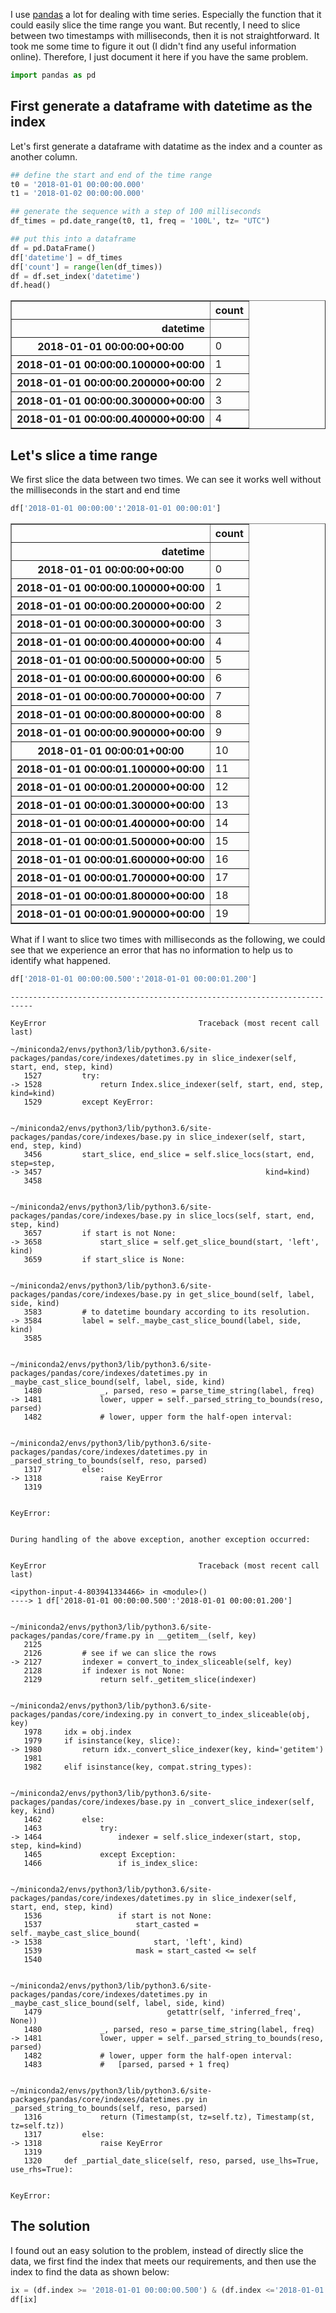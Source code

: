 
I use [pandas](https://pandas.pydata.org/) a lot for dealing with time series. Especially the function that it could easily slice the time range you want. But recently, I need to slice between two timestamps with milliseconds, then it is not straightforward. It took me some time to figure it out (I didn't find any useful information online). Therefore, I just document it here if you have the same problem. 


```python
import pandas as pd
```

## First generate a dataframe with datetime as the index

Let's first generate a dataframe with datatime as the index and a counter as another column. 


```python
## define the start and end of the time range
t0 = '2018-01-01 00:00:00.000'
t1 = '2018-01-02 00:00:00.000'

## generate the sequence with a step of 100 milliseconds
df_times = pd.date_range(t0, t1, freq = '100L', tz= "UTC")

## put this into a dataframe
df = pd.DataFrame()
df['datetime'] = df_times
df['count'] = range(len(df_times))
df = df.set_index('datetime')
df.head()
```




<div>
<style scoped>
    .dataframe tbody tr th:only-of-type {
        vertical-align: middle;
    }

    .dataframe tbody tr th {
        vertical-align: top;
    }

    .dataframe thead th {
        text-align: right;
    }
</style>
<table border="1" class="dataframe">
  <thead>
    <tr style="text-align: right;">
      <th></th>
      <th>count</th>
    </tr>
    <tr>
      <th>datetime</th>
      <th></th>
    </tr>
  </thead>
  <tbody>
    <tr>
      <th>2018-01-01 00:00:00+00:00</th>
      <td>0</td>
    </tr>
    <tr>
      <th>2018-01-01 00:00:00.100000+00:00</th>
      <td>1</td>
    </tr>
    <tr>
      <th>2018-01-01 00:00:00.200000+00:00</th>
      <td>2</td>
    </tr>
    <tr>
      <th>2018-01-01 00:00:00.300000+00:00</th>
      <td>3</td>
    </tr>
    <tr>
      <th>2018-01-01 00:00:00.400000+00:00</th>
      <td>4</td>
    </tr>
  </tbody>
</table>
</div>



## Let's slice a time range

We first slice the data between two times. We can see it works well without the milliseconds in the start and end time


```python
df['2018-01-01 00:00:00':'2018-01-01 00:00:01']
```




<div>
<style scoped>
    .dataframe tbody tr th:only-of-type {
        vertical-align: middle;
    }

    .dataframe tbody tr th {
        vertical-align: top;
    }

    .dataframe thead th {
        text-align: right;
    }
</style>
<table border="1" class="dataframe">
  <thead>
    <tr style="text-align: right;">
      <th></th>
      <th>count</th>
    </tr>
    <tr>
      <th>datetime</th>
      <th></th>
    </tr>
  </thead>
  <tbody>
    <tr>
      <th>2018-01-01 00:00:00+00:00</th>
      <td>0</td>
    </tr>
    <tr>
      <th>2018-01-01 00:00:00.100000+00:00</th>
      <td>1</td>
    </tr>
    <tr>
      <th>2018-01-01 00:00:00.200000+00:00</th>
      <td>2</td>
    </tr>
    <tr>
      <th>2018-01-01 00:00:00.300000+00:00</th>
      <td>3</td>
    </tr>
    <tr>
      <th>2018-01-01 00:00:00.400000+00:00</th>
      <td>4</td>
    </tr>
    <tr>
      <th>2018-01-01 00:00:00.500000+00:00</th>
      <td>5</td>
    </tr>
    <tr>
      <th>2018-01-01 00:00:00.600000+00:00</th>
      <td>6</td>
    </tr>
    <tr>
      <th>2018-01-01 00:00:00.700000+00:00</th>
      <td>7</td>
    </tr>
    <tr>
      <th>2018-01-01 00:00:00.800000+00:00</th>
      <td>8</td>
    </tr>
    <tr>
      <th>2018-01-01 00:00:00.900000+00:00</th>
      <td>9</td>
    </tr>
    <tr>
      <th>2018-01-01 00:00:01+00:00</th>
      <td>10</td>
    </tr>
    <tr>
      <th>2018-01-01 00:00:01.100000+00:00</th>
      <td>11</td>
    </tr>
    <tr>
      <th>2018-01-01 00:00:01.200000+00:00</th>
      <td>12</td>
    </tr>
    <tr>
      <th>2018-01-01 00:00:01.300000+00:00</th>
      <td>13</td>
    </tr>
    <tr>
      <th>2018-01-01 00:00:01.400000+00:00</th>
      <td>14</td>
    </tr>
    <tr>
      <th>2018-01-01 00:00:01.500000+00:00</th>
      <td>15</td>
    </tr>
    <tr>
      <th>2018-01-01 00:00:01.600000+00:00</th>
      <td>16</td>
    </tr>
    <tr>
      <th>2018-01-01 00:00:01.700000+00:00</th>
      <td>17</td>
    </tr>
    <tr>
      <th>2018-01-01 00:00:01.800000+00:00</th>
      <td>18</td>
    </tr>
    <tr>
      <th>2018-01-01 00:00:01.900000+00:00</th>
      <td>19</td>
    </tr>
  </tbody>
</table>
</div>



What if I want to slice two times with milliseconds as the following, we could see that we experience an error that has no information to help us to identify what happened. 


```python
df['2018-01-01 00:00:00.500':'2018-01-01 00:00:01.200']
```


    ---------------------------------------------------------------------------

    KeyError                                  Traceback (most recent call last)

    ~/miniconda2/envs/python3/lib/python3.6/site-packages/pandas/core/indexes/datetimes.py in slice_indexer(self, start, end, step, kind)
       1527         try:
    -> 1528             return Index.slice_indexer(self, start, end, step, kind=kind)
       1529         except KeyError:


    ~/miniconda2/envs/python3/lib/python3.6/site-packages/pandas/core/indexes/base.py in slice_indexer(self, start, end, step, kind)
       3456         start_slice, end_slice = self.slice_locs(start, end, step=step,
    -> 3457                                                  kind=kind)
       3458 


    ~/miniconda2/envs/python3/lib/python3.6/site-packages/pandas/core/indexes/base.py in slice_locs(self, start, end, step, kind)
       3657         if start is not None:
    -> 3658             start_slice = self.get_slice_bound(start, 'left', kind)
       3659         if start_slice is None:


    ~/miniconda2/envs/python3/lib/python3.6/site-packages/pandas/core/indexes/base.py in get_slice_bound(self, label, side, kind)
       3583         # to datetime boundary according to its resolution.
    -> 3584         label = self._maybe_cast_slice_bound(label, side, kind)
       3585 


    ~/miniconda2/envs/python3/lib/python3.6/site-packages/pandas/core/indexes/datetimes.py in _maybe_cast_slice_bound(self, label, side, kind)
       1480             _, parsed, reso = parse_time_string(label, freq)
    -> 1481             lower, upper = self._parsed_string_to_bounds(reso, parsed)
       1482             # lower, upper form the half-open interval:


    ~/miniconda2/envs/python3/lib/python3.6/site-packages/pandas/core/indexes/datetimes.py in _parsed_string_to_bounds(self, reso, parsed)
       1317         else:
    -> 1318             raise KeyError
       1319 


    KeyError: 

    
    During handling of the above exception, another exception occurred:


    KeyError                                  Traceback (most recent call last)

    <ipython-input-4-803941334466> in <module>()
    ----> 1 df['2018-01-01 00:00:00.500':'2018-01-01 00:00:01.200']
    

    ~/miniconda2/envs/python3/lib/python3.6/site-packages/pandas/core/frame.py in __getitem__(self, key)
       2125 
       2126         # see if we can slice the rows
    -> 2127         indexer = convert_to_index_sliceable(self, key)
       2128         if indexer is not None:
       2129             return self._getitem_slice(indexer)


    ~/miniconda2/envs/python3/lib/python3.6/site-packages/pandas/core/indexing.py in convert_to_index_sliceable(obj, key)
       1978     idx = obj.index
       1979     if isinstance(key, slice):
    -> 1980         return idx._convert_slice_indexer(key, kind='getitem')
       1981 
       1982     elif isinstance(key, compat.string_types):


    ~/miniconda2/envs/python3/lib/python3.6/site-packages/pandas/core/indexes/base.py in _convert_slice_indexer(self, key, kind)
       1462         else:
       1463             try:
    -> 1464                 indexer = self.slice_indexer(start, stop, step, kind=kind)
       1465             except Exception:
       1466                 if is_index_slice:


    ~/miniconda2/envs/python3/lib/python3.6/site-packages/pandas/core/indexes/datetimes.py in slice_indexer(self, start, end, step, kind)
       1536                 if start is not None:
       1537                     start_casted = self._maybe_cast_slice_bound(
    -> 1538                         start, 'left', kind)
       1539                     mask = start_casted <= self
       1540 


    ~/miniconda2/envs/python3/lib/python3.6/site-packages/pandas/core/indexes/datetimes.py in _maybe_cast_slice_bound(self, label, side, kind)
       1479                            getattr(self, 'inferred_freq', None))
       1480             _, parsed, reso = parse_time_string(label, freq)
    -> 1481             lower, upper = self._parsed_string_to_bounds(reso, parsed)
       1482             # lower, upper form the half-open interval:
       1483             #   [parsed, parsed + 1 freq)


    ~/miniconda2/envs/python3/lib/python3.6/site-packages/pandas/core/indexes/datetimes.py in _parsed_string_to_bounds(self, reso, parsed)
       1316             return (Timestamp(st, tz=self.tz), Timestamp(st, tz=self.tz))
       1317         else:
    -> 1318             raise KeyError
       1319 
       1320     def _partial_date_slice(self, reso, parsed, use_lhs=True, use_rhs=True):


    KeyError: 


## The solution

I found out an easy solution to the problem, instead of directly slice the data, we first find the index that meets our requirements, and then use the index to find the data as shown below:


```python
ix = (df.index >= '2018-01-01 00:00:00.500') & (df.index <='2018-01-01 00:00:01.200')
df[ix]
```
